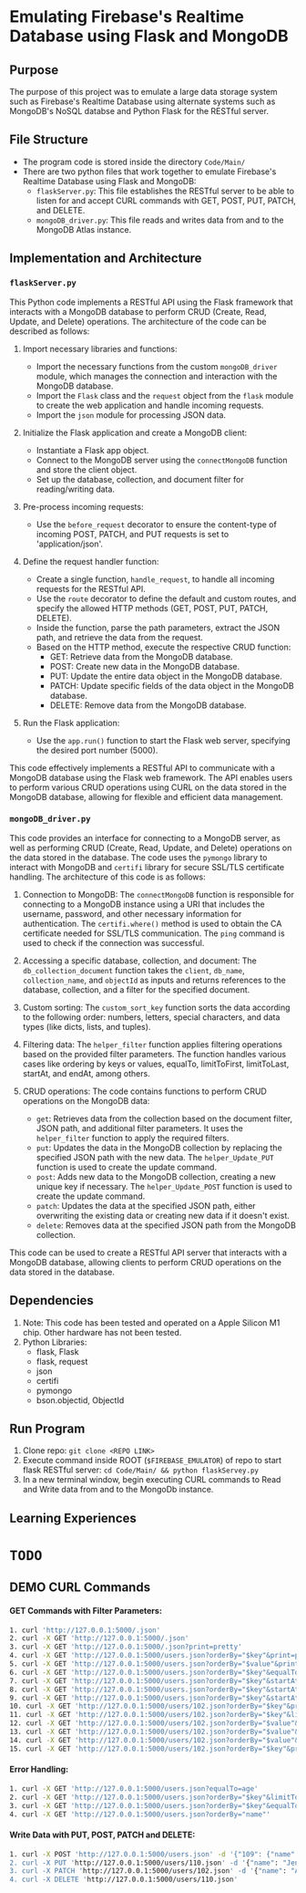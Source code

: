 # Emulating Firebase's Realtime Database using Flask and MongoDB

## Purpose
The purpose of this project was to emulate a large data storage system such as Firebase's Realtime Database using alternate systems such as MongoDB's NoSQL databse and Python Flask for the RESTful server.

## File Structure
- The program code is stored inside the directory `Code/Main/`
- There are two python files that work together to emulate Firebase's Realtime Database using Flask and MongoDB:
    - `flaskServer.py`: This file establishes the RESTful server to be able to listen for and accept CURL commands with GET, POST, PUT, PATCH, and DELETE.
    - `mongoDB_driver.py`: This file reads and writes data from and to the MongoDB Atlas instance.

## Implementation and Architecture

### `flaskServer.py`
This Python code implements a RESTful API using the Flask framework that interacts with a MongoDB database to perform CRUD (Create, Read, Update, and Delete) operations. The architecture of the code can be described as follows:

1. Import necessary libraries and functions:
   - Import the necessary functions from the custom `mongoDB_driver` module, which manages the connection and interaction with the MongoDB database.
   - Import the `Flask` class and the `request` object from the `flask` module to create the web application and handle incoming requests.
   - Import the `json` module for processing JSON data.

2. Initialize the Flask application and create a MongoDB client:
   - Instantiate a Flask app object.
   - Connect to the MongoDB server using the `connectMongoDB` function and store the client object.
   - Set up the database, collection, and document filter for reading/writing data.

3. Pre-process incoming requests:
   - Use the `before_request` decorator to ensure the content-type of incoming POST, PATCH, and PUT requests is set to 'application/json'.

4. Define the request handler function:
   - Create a single function, `handle_request`, to handle all incoming requests for the RESTful API.
   - Use the `route` decorator to define the default and custom routes, and specify the allowed HTTP methods (GET, POST, PUT, PATCH, DELETE).
   - Inside the function, parse the path parameters, extract the JSON path, and retrieve the data from the request.
   - Based on the HTTP method, execute the respective CRUD function:
      - GET: Retrieve data from the MongoDB database.
      - POST: Create new data in the MongoDB database.
      - PUT: Update the entire data object in the MongoDB database.
      - PATCH: Update specific fields of the data object in the MongoDB database.
      - DELETE: Remove data from the MongoDB database.

5. Run the Flask application:
   - Use the `app.run()` function to start the Flask web server, specifying the desired port number (5000).

This code effectively implements a RESTful API to communicate with a MongoDB database using the Flask web framework. The API enables users to perform various CRUD operations using CURL on the data stored in the MongoDB database, allowing for flexible and efficient data management.

### `mongoDB_driver.py`
This code provides an interface for connecting to a MongoDB server, as well as performing CRUD (Create, Read, Update, and Delete) operations on the data stored in the database. The code uses the `pymongo` library to interact with MongoDB and `certifi` library for secure SSL/TLS certificate handling. The architecture of this code is as follows:

1. Connection to MongoDB:
   The `connectMongoDB` function is responsible for connecting to a MongoDB instance using a URI that includes the username, password, and other necessary information for authentication. The `certifi.where()` method is used to obtain the CA certificate needed for SSL/TLS communication. The `ping` command is used to check if the connection was successful.

2. Accessing a specific database, collection, and document:
   The `db_collection_document` function takes the `client`, `db_name`, `collection_name`, and `objectId` as inputs and returns references to the database, collection, and a filter for the specified document.

3. Custom sorting:
   The `custom_sort_key` function sorts the data according to the following order: numbers, letters, special characters, and data types (like dicts, lists, and tuples).

4. Filtering data:
   The `helper_filter` function applies filtering operations based on the provided filter parameters. The function handles various cases like ordering by keys or values, equalTo, limitToFirst, limitToLast, startAt, and endAt, among others.

5. CRUD operations:
   The code contains functions to perform CRUD operations on the MongoDB data:
   - `get`: Retrieves data from the collection based on the document filter, JSON path, and additional filter parameters. It uses the `helper_filter` function to apply the required filters.
   - `put`: Updates the data in the MongoDB collection by replacing the specified JSON path with the new data. The `helper_Update_PUT` function is used to create the update command.
   - `post`: Adds new data to the MongoDB collection, creating a new unique key if necessary. The `helper_Update_POST` function is used to create the update command.
   - `patch`: Updates the data at the specified JSON path, either overwriting the existing data or creating new data if it doesn't exist.
   - `delete`: Removes data at the specified JSON path from the MongoDB collection.

This code can be used to create a RESTful API server that interacts with a MongoDB database, allowing clients to perform CRUD operations on the data stored in the database.

## Dependencies
1. Note: This code has been tested and operated on a Apple Silicon M1 chip. Other hardware has not been tested.
2. Python Libraries:
    - flask, Flask
    - flask, request
    - json
    - certifi
    - pymongo
    - bson.objectid, ObjectId

## Run Program
1. Clone repo: `git clone <REPO LINK>`
2. Execute command inside ROOT (`$FIREBASE_EMULATOR`) of repo to start flask RESTful server: `cd Code/Main/ && python flaskServey.py`
3. In a new terminal window, begin executing CURL commands to Read and Write data from and to the MongoDb instance.

## Learning Experiences

# `TODO`

## DEMO CURL Commands

#### GET Commands with Filter Parameters:
```sh
1. curl 'http://127.0.0.1:5000/.json'
2. curl -X GET 'http://127.0.0.1:5000/.json'
3. curl -X GET 'http://127.0.0.1:5000/.json?print=pretty'
4. curl -X GET 'http://127.0.0.1:5000/users.json?orderBy="$key"&print=pretty'
5. curl -X GET 'http://127.0.0.1:5000/users.json?orderBy="$value"&print=pretty'
6. curl -X GET 'http://127.0.0.1:5000/users.json?orderBy="$key"&equalTo=102'
7. curl -X GET 'http://127.0.0.1:5000/users.json?orderBy="$key"&startAt=102&endAt=106'
8. curl -X GET 'http://127.0.0.1:5000/users.json?orderBy="$key"&startAt=102&endAt=106&limitToFirst=2'
9. curl -X GET 'http://127.0.0.1:5000/users.json?orderBy="$key"&startAt=102&endAt=106&limitToLast=2'
10. curl -X GET 'http://127.0.0.1:5000/users/102.json?orderBy="$key"&print=pretty'
11. curl -X GET 'http://127.0.0.1:5000/users/102.json?orderBy="$key"&limitToFirst=2&print=pretty'
12. curl -X GET 'http://127.0.0.1:5000/users/102.json?orderBy="$value"&print=pretty'
13. curl -X GET 'http://127.0.0.1:5000/users/102.json?orderBy="$value"&startAt=30&print=pretty'
14. curl -X GET 'http://127.0.0.1:5000/users/102.json?orderBy="$value"&limitToFirst=2&startAt=30&print=pretty'
15. curl -X GET 'http://127.0.0.1:5000/users/102.json?orderBy="$key"&print=pretty'
```

#### Error Handling:
```sh
1. curl -X GET 'http://127.0.0.1:5000/users.json?equalTo=age'
2. curl -X GET 'http://127.0.0.1:5000/users.json?orderBy="$key"&limitToFirst=2&limitToLast=3'
3. curl -X GET 'http://127.0.0.1:5000/users.json?orderBy="$key"&equalTo=102&startAt=13'
4. curl -X GET 'http://127.0.0.1:5000/users.json?orderBy="name"'
```

#### Write Data with PUT, POST, PATCH and DELETE:
```sh
1. curl -X POST 'http://127.0.0.1:5000/users.json' -d '{"109": {"name": "Miles", "age": 36}}
2. curl -X PUT 'http://127.0.0.1:5000/users/110.json' -d '{"name": "Jenny", "age": 20}'
3. curl -X PATCH 'http://127.0.0.1:5000/users/102.json' -d '{"name": "Amanda", "location": "California"}'
4. curl -X DELETE 'http://127.0.0.1:5000/users/110.json'
```